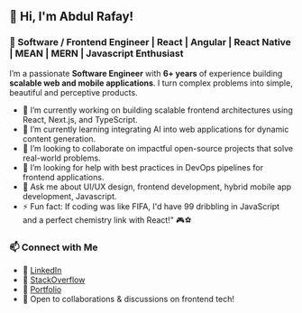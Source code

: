 ## 👋 Hi, I'm Abdul Rafay!  
### 🚀 Software / Frontend Engineer | React | Angular | React Native | MEAN | MERN | Javascript Enthusiast 

I’m a passionate **Software Engineer** with **6+ years** of experience building **scalable web and mobile applications**. I turn complex problems into simple, beautiful and perceptive products.

- 🔭 I’m currently working on building scalable frontend architectures using React, Next.js, and TypeScript.
- 🌱 I’m currently learning integrating AI into web applications for dynamic content generation.
- 👯 I’m looking to collaborate on impactful open-source projects that solve real-world problems.
- 🤔 I’m looking for help with best practices in DevOps pipelines for frontend applications.
- 💬 Ask me about UI/UX design, frontend development, hybrid mobile app development, Javascript.
- ⚡ Fun fact: If coding was like FIFA, I'd have 99 dribbling in JavaScript and a perfect chemistry link with React!" 🎮⚽

### 📫 Connect with Me  
- 💼 [LinkedIn](https://www.linkedin.com/in/abdulrafay02/)
- 🤖 [StackOverflow](https://stackoverflow.com/users/4899523/abdul-rafay)
- 📝 [Portfolio](abdulrafay02.wixsite.com/profile)
- 💬 Open to collaborations & discussions on frontend tech!  
